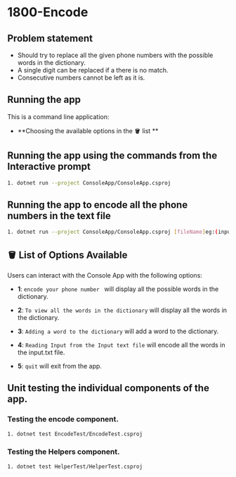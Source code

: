 # 1800-Encode

## Problem statement

- Should try to replace all the given phone numbers with the possible words in the dictionary.
- A single digit can be replaced if a there is no match.
- Consecutive numbers cannot be left as it is.

## Running the app

This is a command line application:

- **Choosing the available options in the 🪣 list **

## Running the app using the commands from the Interactive prompt

```bash
1. dotnet run --project ConsoleApp/ConsoleApp.csproj
```

## Running the app to encode all the phone numbers in the text file

```bash
1. dotnet run --project ConsoleApp/ConsoleApp.csproj [fileName]eg:(input.txt)
```

## 🪣 List of Options Available

Users can interact with the Console App with the following options:

- **1**: `encode your phone number ` will display all the possible words in the dictionary.

- **2**: `To view all the words in the dictionary` will display all the words in the dictionary.

- **3**: `Adding a word to the dictionary` will add a word to the dictionary.
- **4**: `Reading Input from the Input text file` will encode all the words in the input.txt file.

- **5**: `quit` will exit from the app.

## Unit testing the individual components of the app.

### Testing the encode component.

```bash
1. dotnet test EncodeTest/EncodeTest.csproj
```

### Testing the Helpers component.

```bash
1. dotnet test HelperTest/HelperTest.csproj
```

